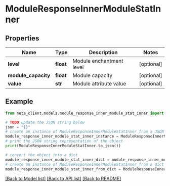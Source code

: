 # ModuleResponseInnerModuleStatInner


## Properties

Name | Type | Description | Notes
------------ | ------------- | ------------- | -------------
**level** | **float** | Module enchantment level | [optional] 
**module_capacity** | **float** | Module capacity | [optional] 
**value** | **str** | Module attribute value | [optional] 

## Example

```python
from meta_client.models.module_response_inner_module_stat_inner import ModuleResponseInnerModuleStatInner

# TODO update the JSON string below
json = "{}"
# create an instance of ModuleResponseInnerModuleStatInner from a JSON string
module_response_inner_module_stat_inner_instance = ModuleResponseInnerModuleStatInner.from_json(json)
# print the JSON string representation of the object
print(ModuleResponseInnerModuleStatInner.to_json())

# convert the object into a dict
module_response_inner_module_stat_inner_dict = module_response_inner_module_stat_inner_instance.to_dict()
# create an instance of ModuleResponseInnerModuleStatInner from a dict
module_response_inner_module_stat_inner_from_dict = ModuleResponseInnerModuleStatInner.from_dict(module_response_inner_module_stat_inner_dict)
```
[[Back to Model list]](../README.md#documentation-for-models) [[Back to API list]](../README.md#documentation-for-api-endpoints) [[Back to README]](../README.md)


